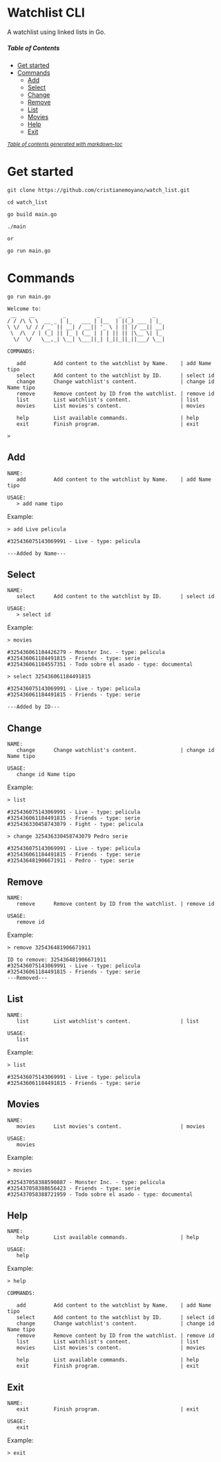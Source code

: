# Watchlist CLI

A watchlist using linked lists in Go.

##### Table of Contents  

- [Get started](#get-started)
- [Commands](#commands)
  * [Add](#add)
  * [Select](#select)
  * [Change](#change)
  * [Remove](#remove)
  * [List](#list)
  * [Movies](#movies)
  * [Help](#help)
  * [Exit](#exit)

<small><i><a href='http://ecotrust-canada.github.io/markdown-toc/'>Table of contents generated with markdown-toc</a></i></small>


# Get started

```
git clone https://github.com/cristianemoyano/watch_list.git

cd watch_list

go build main.go

./main

or

go run main.go
```

# Commands

```
go run main.go

Welcome to:
 __    __         _          _      _  _       _
/ / /\ \ \  __ _ | |_   ___ | |__  | |(_) ___ | |_
\ \/  \/ / / _` || __| / __|| '_ \ | || |/ __|| __|
 \  /\  / | (_| || |_ | (__ | | | || || |\__ \| |_
  \/  \/   \__,_| \__| \___||_| |_||_||_||___/ \__|

COMMANDS:

   add         Add content to the watchlist by Name.    | add Name tipo
   select      Add content to the watchlist by ID.      | select id
   change      Change watchlist's content.              | change id Name tipo
   remove      Remove content by ID from the watchlist. | remove id
   list        List watchlist's content.                | list
   movies      List movies's content.                   | movies

   help        List available commands.                 | help
   exit        Finish program.                          | exit

>
```

## Add

```
NAME:
   add         Add content to the watchlist by Name.    | add Name tipo

USAGE:
   > add name tipo
```

Example:

```
> add Live pelicula

#325436075143069991 - Live - type: pelicula

---Added by Name---
```

## Select

```
NAME:
   select      Add content to the watchlist by ID.      | select id

USAGE:
   > select id
```

Example:

```
> movies

#325436061184426279 - Monster Inc. - type: pelicula
#325436061184491815 - Friends - type: serie
#325436061184557351 - Todo sobre el asado - type: documental

> select 325436061184491815

#325436075143069991 - Live - type: pelicula
#325436061184491815 - Friends - type: serie

---Added by ID---
```

## Change

```
NAME:
   change      Change watchlist's content.              | change id Name tipo

USAGE:
   change id Name tipo
```


Example:

```
> list

#325436075143069991 - Live - type: pelicula
#325436061184491815 - Friends - type: serie
#325436330458743079 - Fight - type: pelicula

> change 325436330458743079 Pedro serie

#325436075143069991 - Live - type: pelicula
#325436061184491815 - Friends - type: serie
#325436481906671911 - Pedro - type: serie
```

## Remove

```
NAME:
   remove      Remove content by ID from the watchlist. | remove id

USAGE:
   remove id
```

Example:

```
> remove 325436481906671911

ID to remove: 325436481906671911
#325436075143069991 - Live - type: pelicula
#325436061184491815 - Friends - type: serie
---Removed---
```

## List

```
NAME:
   list        List watchlist's content.                | list

USAGE:
   list
```

Example:

```
> list

#325436075143069991 - Live - type: pelicula
#325436061184491815 - Friends - type: serie
```

## Movies

```
NAME:
   movies      List movies's content.                   | movies

USAGE:
   movies
```

Example:

```
> movies

#325437058388590887 - Monster Inc. - type: pelicula
#325437058388656423 - Friends - type: serie
#325437058388721959 - Todo sobre el asado - type: documental
```

## Help

```
NAME:
   help        List available commands.                 | help

USAGE:
   help
```

Example:

```
> help

COMMANDS:

   add         Add content to the watchlist by Name.    | add Name tipo
   select      Add content to the watchlist by ID.      | select id
   change      Change watchlist's content.              | change id Name tipo
   remove      Remove content by ID from the watchlist. | remove id
   list        List watchlist's content.                | list
   movies      List movies's content.                   | movies

   help        List available commands.                 | help
   exit        Finish program.                          | exit
```

## Exit

```
NAME:
   exit        Finish program.                          | exit

USAGE:
   exit
```

Example:

```
> exit
```


